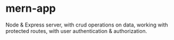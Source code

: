 # mern-app
Node & Express server, with crud operations on data, working with protected routes, with user authentication & authorization. 
